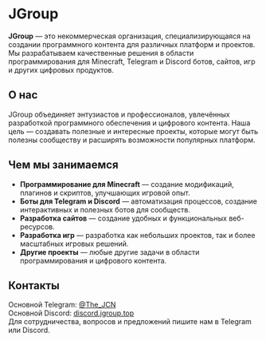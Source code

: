   # JGroup

  **JGroup** — это некоммерческая организация, специализирующаяся на создании программного контента для различных платформ и проектов. Мы разрабатываем качественные решения в области программирования для Minecraft, Telegram и Discord ботов, сайтов, игр и других цифровых продуктов.

  ## О нас

  JGroup объединяет энтузиастов и профессионалов, увлечённых разработкой программного обеспечения и цифрового контента. Наша цель — создавать полезные и интересные проекты, которые могут быть полезны сообществу и расширять возможности популярных платформ.

  ## Чем мы занимаемся

  - **Программирование для Minecraft** — создание модификаций, плагинов и скриптов, улучшающих игровой опыт.
  - **Боты для Telegram и Discord** — автоматизация процессов, создание интерактивных и полезных ботов для сообществ.
  - **Разработка сайтов** — создание удобных и функциональных веб-ресурсов.
  - **Разработка игр** — разработка как небольших проектов, так и более масштабных игровых решений.
  - **Другие проекты** — любые другие задачи в области программирования и цифрового контента.

  ## Контакты

  Основной Telegram: [@The_JCN](https://t.me/The_JCN)  
  Основной Discord: [discord.jgroup.top](https://discord.jgroup.top)  
  Для сотрудничества, вопросов и предложений пишите нам в Telegram или Discord.
